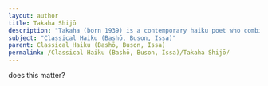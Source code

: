 ```yaml
---
layout: author
title: Takaha Shijō
description: "Takaha (born 1939) is a contemporary haiku poet who combines classical techniques with modern themes. His nature poetry often explores the subtle nuances of the natural world."
subject: "Classical Haiku (Bashō, Buson, Issa)"
parent: Classical Haiku (Bashō, Buson, Issa)
permalink: /Classical Haiku (Bashō, Buson, Issa)/Takaha Shijō/
---
```


does this matter?
